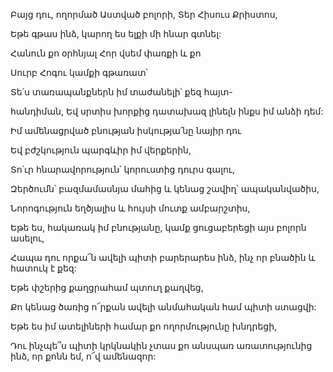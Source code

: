 Բայց դու, ողորմած Աստված բոլորի, Տեր Հիսուս Քրիստոս,

Եթե գթաս ինձ, կարող ես ելքի մի հնար գտնել:

Հանուն քո օրհնյալ Հոր վսեմ փառքի և քո

Սուրբ Հոգու կամքի գթառատ՝

Տե՛ս տառապանքներն իմ տաժանելի՝ քեզ հայտ-

հանդիման, Եվ սրտիս խորքից դատախազ լինելն ինքս իմ անձի դեմ:

Իմ ամենացրված բնության իսկությա՛նը նայիր դու

Եվ բժշկություն պարգևիր իմ վերքերին,

Տո՛ւր հնարավորություն՝ կորուստից դուրս գալու,

Զերծումն՝ բազմամասնյա մահից և կենաց շավիղ՝ ապականվածիս,

Նորոգություն եղծյալիս և հույսի մուտք ամբարշտիս,

Եթե ես, հակառակ իմ բնությանը, կամք ցուցաբերեցի այս բոլորն ասելու,

Հապա դու որքա՜ն ավելի պիտի բարերարես ինձ, ինչ որ բնածին և հատուկ է քեզ:

Եթե փշերից քաղցրահամ պտուղ քաղվեց,

Քո կենաց ծառից ո՜րքան ավելի անմահական համ պիտի ստացվի:

Եթե ես իմ ատելիների համար քո ողորմությունը խնդրեցի,

Դու ինչպե՞ս պիտի կրկնակին չտաս քո անսպառ առատությունից ինձ, որ քոնն եմ, ո՜վ ամենազոր: